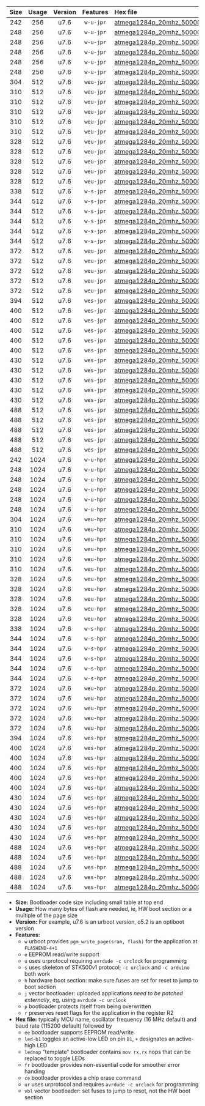 |Size|Usage|Version|Features|Hex file|
|:-:|:-:|:-:|:-:|:--|
|242|256|u7.6|`w-u-jpr`|[atmega1284p_20mhz_500000bps_ur_vbl.hex](https://raw.githubusercontent.com/stefanrueger/urboot/main/bootloaders/atmega1284p/fcpu_20mhz/500000_bps/atmega1284p_20mhz_500000bps_ur_vbl.hex)|
|248|256|u7.6|`w-u-jpr`|[atmega1284p_20mhz_500000bps_led+b5_ur_vbl.hex](https://raw.githubusercontent.com/stefanrueger/urboot/main/bootloaders/atmega1284p/fcpu_20mhz/500000_bps/atmega1284p_20mhz_500000bps_led+b5_ur_vbl.hex)|
|248|256|u7.6|`w-u-jpr`|[atmega1284p_20mhz_500000bps_led+b7_ur_vbl.hex](https://raw.githubusercontent.com/stefanrueger/urboot/main/bootloaders/atmega1284p/fcpu_20mhz/500000_bps/atmega1284p_20mhz_500000bps_led+b7_ur_vbl.hex)|
|248|256|u7.6|`w-u-jpr`|[atmega1284p_20mhz_500000bps_led+c7_ur_vbl.hex](https://raw.githubusercontent.com/stefanrueger/urboot/main/bootloaders/atmega1284p/fcpu_20mhz/500000_bps/atmega1284p_20mhz_500000bps_led+c7_ur_vbl.hex)|
|248|256|u7.6|`w-u-jpr`|[atmega1284p_20mhz_500000bps_led+d7_ur_vbl.hex](https://raw.githubusercontent.com/stefanrueger/urboot/main/bootloaders/atmega1284p/fcpu_20mhz/500000_bps/atmega1284p_20mhz_500000bps_led+d7_ur_vbl.hex)|
|248|256|u7.6|`w-u-jpr`|[atmega1284p_20mhz_500000bps_lednop_ur_vbl.hex](https://raw.githubusercontent.com/stefanrueger/urboot/main/bootloaders/atmega1284p/fcpu_20mhz/500000_bps/atmega1284p_20mhz_500000bps_lednop_ur_vbl.hex)|
|304|512|u7.6|`weu-jpr`|[atmega1284p_20mhz_500000bps_ee_ur_vbl.hex](https://raw.githubusercontent.com/stefanrueger/urboot/main/bootloaders/atmega1284p/fcpu_20mhz/500000_bps/atmega1284p_20mhz_500000bps_ee_ur_vbl.hex)|
|310|512|u7.6|`weu-jpr`|[atmega1284p_20mhz_500000bps_ee_led+b5_ur_vbl.hex](https://raw.githubusercontent.com/stefanrueger/urboot/main/bootloaders/atmega1284p/fcpu_20mhz/500000_bps/atmega1284p_20mhz_500000bps_ee_led+b5_ur_vbl.hex)|
|310|512|u7.6|`weu-jpr`|[atmega1284p_20mhz_500000bps_ee_led+b7_ur_vbl.hex](https://raw.githubusercontent.com/stefanrueger/urboot/main/bootloaders/atmega1284p/fcpu_20mhz/500000_bps/atmega1284p_20mhz_500000bps_ee_led+b7_ur_vbl.hex)|
|310|512|u7.6|`weu-jpr`|[atmega1284p_20mhz_500000bps_ee_led+c7_ur_vbl.hex](https://raw.githubusercontent.com/stefanrueger/urboot/main/bootloaders/atmega1284p/fcpu_20mhz/500000_bps/atmega1284p_20mhz_500000bps_ee_led+c7_ur_vbl.hex)|
|310|512|u7.6|`weu-jpr`|[atmega1284p_20mhz_500000bps_ee_led+d7_ur_vbl.hex](https://raw.githubusercontent.com/stefanrueger/urboot/main/bootloaders/atmega1284p/fcpu_20mhz/500000_bps/atmega1284p_20mhz_500000bps_ee_led+d7_ur_vbl.hex)|
|310|512|u7.6|`weu-jpr`|[atmega1284p_20mhz_500000bps_ee_lednop_ur_vbl.hex](https://raw.githubusercontent.com/stefanrueger/urboot/main/bootloaders/atmega1284p/fcpu_20mhz/500000_bps/atmega1284p_20mhz_500000bps_ee_lednop_ur_vbl.hex)|
|328|512|u7.6|`weu-jpr`|[atmega1284p_20mhz_500000bps_ee_led+b5_fr_ur_vbl.hex](https://raw.githubusercontent.com/stefanrueger/urboot/main/bootloaders/atmega1284p/fcpu_20mhz/500000_bps/atmega1284p_20mhz_500000bps_ee_led+b5_fr_ur_vbl.hex)|
|328|512|u7.6|`weu-jpr`|[atmega1284p_20mhz_500000bps_ee_led+b7_fr_ur_vbl.hex](https://raw.githubusercontent.com/stefanrueger/urboot/main/bootloaders/atmega1284p/fcpu_20mhz/500000_bps/atmega1284p_20mhz_500000bps_ee_led+b7_fr_ur_vbl.hex)|
|328|512|u7.6|`weu-jpr`|[atmega1284p_20mhz_500000bps_ee_led+c7_fr_ur_vbl.hex](https://raw.githubusercontent.com/stefanrueger/urboot/main/bootloaders/atmega1284p/fcpu_20mhz/500000_bps/atmega1284p_20mhz_500000bps_ee_led+c7_fr_ur_vbl.hex)|
|328|512|u7.6|`weu-jpr`|[atmega1284p_20mhz_500000bps_ee_led+d7_fr_ur_vbl.hex](https://raw.githubusercontent.com/stefanrueger/urboot/main/bootloaders/atmega1284p/fcpu_20mhz/500000_bps/atmega1284p_20mhz_500000bps_ee_led+d7_fr_ur_vbl.hex)|
|328|512|u7.6|`weu-jpr`|[atmega1284p_20mhz_500000bps_ee_lednop_fr_ur_vbl.hex](https://raw.githubusercontent.com/stefanrueger/urboot/main/bootloaders/atmega1284p/fcpu_20mhz/500000_bps/atmega1284p_20mhz_500000bps_ee_lednop_fr_ur_vbl.hex)|
|338|512|u7.6|`w-s-jpr`|[atmega1284p_20mhz_500000bps_vbl.hex](https://raw.githubusercontent.com/stefanrueger/urboot/main/bootloaders/atmega1284p/fcpu_20mhz/500000_bps/atmega1284p_20mhz_500000bps_vbl.hex)|
|344|512|u7.6|`w-s-jpr`|[atmega1284p_20mhz_500000bps_led+b5_vbl.hex](https://raw.githubusercontent.com/stefanrueger/urboot/main/bootloaders/atmega1284p/fcpu_20mhz/500000_bps/atmega1284p_20mhz_500000bps_led+b5_vbl.hex)|
|344|512|u7.6|`w-s-jpr`|[atmega1284p_20mhz_500000bps_led+b7_vbl.hex](https://raw.githubusercontent.com/stefanrueger/urboot/main/bootloaders/atmega1284p/fcpu_20mhz/500000_bps/atmega1284p_20mhz_500000bps_led+b7_vbl.hex)|
|344|512|u7.6|`w-s-jpr`|[atmega1284p_20mhz_500000bps_led+c7_vbl.hex](https://raw.githubusercontent.com/stefanrueger/urboot/main/bootloaders/atmega1284p/fcpu_20mhz/500000_bps/atmega1284p_20mhz_500000bps_led+c7_vbl.hex)|
|344|512|u7.6|`w-s-jpr`|[atmega1284p_20mhz_500000bps_led+d7_vbl.hex](https://raw.githubusercontent.com/stefanrueger/urboot/main/bootloaders/atmega1284p/fcpu_20mhz/500000_bps/atmega1284p_20mhz_500000bps_led+d7_vbl.hex)|
|344|512|u7.6|`w-s-jpr`|[atmega1284p_20mhz_500000bps_lednop_vbl.hex](https://raw.githubusercontent.com/stefanrueger/urboot/main/bootloaders/atmega1284p/fcpu_20mhz/500000_bps/atmega1284p_20mhz_500000bps_lednop_vbl.hex)|
|372|512|u7.6|`weu-jpr`|[atmega1284p_20mhz_500000bps_ee_led+b5_fr_ce_ur_vbl.hex](https://raw.githubusercontent.com/stefanrueger/urboot/main/bootloaders/atmega1284p/fcpu_20mhz/500000_bps/atmega1284p_20mhz_500000bps_ee_led+b5_fr_ce_ur_vbl.hex)|
|372|512|u7.6|`weu-jpr`|[atmega1284p_20mhz_500000bps_ee_led+b7_fr_ce_ur_vbl.hex](https://raw.githubusercontent.com/stefanrueger/urboot/main/bootloaders/atmega1284p/fcpu_20mhz/500000_bps/atmega1284p_20mhz_500000bps_ee_led+b7_fr_ce_ur_vbl.hex)|
|372|512|u7.6|`weu-jpr`|[atmega1284p_20mhz_500000bps_ee_led+c7_fr_ce_ur_vbl.hex](https://raw.githubusercontent.com/stefanrueger/urboot/main/bootloaders/atmega1284p/fcpu_20mhz/500000_bps/atmega1284p_20mhz_500000bps_ee_led+c7_fr_ce_ur_vbl.hex)|
|372|512|u7.6|`weu-jpr`|[atmega1284p_20mhz_500000bps_ee_led+d7_fr_ce_ur_vbl.hex](https://raw.githubusercontent.com/stefanrueger/urboot/main/bootloaders/atmega1284p/fcpu_20mhz/500000_bps/atmega1284p_20mhz_500000bps_ee_led+d7_fr_ce_ur_vbl.hex)|
|372|512|u7.6|`weu-jpr`|[atmega1284p_20mhz_500000bps_ee_lednop_fr_ce_ur_vbl.hex](https://raw.githubusercontent.com/stefanrueger/urboot/main/bootloaders/atmega1284p/fcpu_20mhz/500000_bps/atmega1284p_20mhz_500000bps_ee_lednop_fr_ce_ur_vbl.hex)|
|394|512|u7.6|`wes-jpr`|[atmega1284p_20mhz_500000bps_ee_vbl.hex](https://raw.githubusercontent.com/stefanrueger/urboot/main/bootloaders/atmega1284p/fcpu_20mhz/500000_bps/atmega1284p_20mhz_500000bps_ee_vbl.hex)|
|400|512|u7.6|`wes-jpr`|[atmega1284p_20mhz_500000bps_ee_led+b5_vbl.hex](https://raw.githubusercontent.com/stefanrueger/urboot/main/bootloaders/atmega1284p/fcpu_20mhz/500000_bps/atmega1284p_20mhz_500000bps_ee_led+b5_vbl.hex)|
|400|512|u7.6|`wes-jpr`|[atmega1284p_20mhz_500000bps_ee_led+b7_vbl.hex](https://raw.githubusercontent.com/stefanrueger/urboot/main/bootloaders/atmega1284p/fcpu_20mhz/500000_bps/atmega1284p_20mhz_500000bps_ee_led+b7_vbl.hex)|
|400|512|u7.6|`wes-jpr`|[atmega1284p_20mhz_500000bps_ee_led+c7_vbl.hex](https://raw.githubusercontent.com/stefanrueger/urboot/main/bootloaders/atmega1284p/fcpu_20mhz/500000_bps/atmega1284p_20mhz_500000bps_ee_led+c7_vbl.hex)|
|400|512|u7.6|`wes-jpr`|[atmega1284p_20mhz_500000bps_ee_led+d7_vbl.hex](https://raw.githubusercontent.com/stefanrueger/urboot/main/bootloaders/atmega1284p/fcpu_20mhz/500000_bps/atmega1284p_20mhz_500000bps_ee_led+d7_vbl.hex)|
|400|512|u7.6|`wes-jpr`|[atmega1284p_20mhz_500000bps_ee_lednop_vbl.hex](https://raw.githubusercontent.com/stefanrueger/urboot/main/bootloaders/atmega1284p/fcpu_20mhz/500000_bps/atmega1284p_20mhz_500000bps_ee_lednop_vbl.hex)|
|430|512|u7.6|`wes-jpr`|[atmega1284p_20mhz_500000bps_ee_led+b5_fr_vbl.hex](https://raw.githubusercontent.com/stefanrueger/urboot/main/bootloaders/atmega1284p/fcpu_20mhz/500000_bps/atmega1284p_20mhz_500000bps_ee_led+b5_fr_vbl.hex)|
|430|512|u7.6|`wes-jpr`|[atmega1284p_20mhz_500000bps_ee_led+b7_fr_vbl.hex](https://raw.githubusercontent.com/stefanrueger/urboot/main/bootloaders/atmega1284p/fcpu_20mhz/500000_bps/atmega1284p_20mhz_500000bps_ee_led+b7_fr_vbl.hex)|
|430|512|u7.6|`wes-jpr`|[atmega1284p_20mhz_500000bps_ee_led+c7_fr_vbl.hex](https://raw.githubusercontent.com/stefanrueger/urboot/main/bootloaders/atmega1284p/fcpu_20mhz/500000_bps/atmega1284p_20mhz_500000bps_ee_led+c7_fr_vbl.hex)|
|430|512|u7.6|`wes-jpr`|[atmega1284p_20mhz_500000bps_ee_led+d7_fr_vbl.hex](https://raw.githubusercontent.com/stefanrueger/urboot/main/bootloaders/atmega1284p/fcpu_20mhz/500000_bps/atmega1284p_20mhz_500000bps_ee_led+d7_fr_vbl.hex)|
|430|512|u7.6|`wes-jpr`|[atmega1284p_20mhz_500000bps_ee_lednop_fr_vbl.hex](https://raw.githubusercontent.com/stefanrueger/urboot/main/bootloaders/atmega1284p/fcpu_20mhz/500000_bps/atmega1284p_20mhz_500000bps_ee_lednop_fr_vbl.hex)|
|488|512|u7.6|`wes-jpr`|[atmega1284p_20mhz_500000bps_ee_led+b5_fr_ce_vbl.hex](https://raw.githubusercontent.com/stefanrueger/urboot/main/bootloaders/atmega1284p/fcpu_20mhz/500000_bps/atmega1284p_20mhz_500000bps_ee_led+b5_fr_ce_vbl.hex)|
|488|512|u7.6|`wes-jpr`|[atmega1284p_20mhz_500000bps_ee_led+b7_fr_ce_vbl.hex](https://raw.githubusercontent.com/stefanrueger/urboot/main/bootloaders/atmega1284p/fcpu_20mhz/500000_bps/atmega1284p_20mhz_500000bps_ee_led+b7_fr_ce_vbl.hex)|
|488|512|u7.6|`wes-jpr`|[atmega1284p_20mhz_500000bps_ee_led+c7_fr_ce_vbl.hex](https://raw.githubusercontent.com/stefanrueger/urboot/main/bootloaders/atmega1284p/fcpu_20mhz/500000_bps/atmega1284p_20mhz_500000bps_ee_led+c7_fr_ce_vbl.hex)|
|488|512|u7.6|`wes-jpr`|[atmega1284p_20mhz_500000bps_ee_led+d7_fr_ce_vbl.hex](https://raw.githubusercontent.com/stefanrueger/urboot/main/bootloaders/atmega1284p/fcpu_20mhz/500000_bps/atmega1284p_20mhz_500000bps_ee_led+d7_fr_ce_vbl.hex)|
|488|512|u7.6|`wes-jpr`|[atmega1284p_20mhz_500000bps_ee_lednop_fr_ce_vbl.hex](https://raw.githubusercontent.com/stefanrueger/urboot/main/bootloaders/atmega1284p/fcpu_20mhz/500000_bps/atmega1284p_20mhz_500000bps_ee_lednop_fr_ce_vbl.hex)|
|242|1024|u7.6|`w-u-hpr`|[atmega1284p_20mhz_500000bps_ur.hex](https://raw.githubusercontent.com/stefanrueger/urboot/main/bootloaders/atmega1284p/fcpu_20mhz/500000_bps/atmega1284p_20mhz_500000bps_ur.hex)|
|248|1024|u7.6|`w-u-hpr`|[atmega1284p_20mhz_500000bps_led+b5_ur.hex](https://raw.githubusercontent.com/stefanrueger/urboot/main/bootloaders/atmega1284p/fcpu_20mhz/500000_bps/atmega1284p_20mhz_500000bps_led+b5_ur.hex)|
|248|1024|u7.6|`w-u-hpr`|[atmega1284p_20mhz_500000bps_led+b7_ur.hex](https://raw.githubusercontent.com/stefanrueger/urboot/main/bootloaders/atmega1284p/fcpu_20mhz/500000_bps/atmega1284p_20mhz_500000bps_led+b7_ur.hex)|
|248|1024|u7.6|`w-u-hpr`|[atmega1284p_20mhz_500000bps_led+c7_ur.hex](https://raw.githubusercontent.com/stefanrueger/urboot/main/bootloaders/atmega1284p/fcpu_20mhz/500000_bps/atmega1284p_20mhz_500000bps_led+c7_ur.hex)|
|248|1024|u7.6|`w-u-hpr`|[atmega1284p_20mhz_500000bps_led+d7_ur.hex](https://raw.githubusercontent.com/stefanrueger/urboot/main/bootloaders/atmega1284p/fcpu_20mhz/500000_bps/atmega1284p_20mhz_500000bps_led+d7_ur.hex)|
|248|1024|u7.6|`w-u-hpr`|[atmega1284p_20mhz_500000bps_lednop_ur.hex](https://raw.githubusercontent.com/stefanrueger/urboot/main/bootloaders/atmega1284p/fcpu_20mhz/500000_bps/atmega1284p_20mhz_500000bps_lednop_ur.hex)|
|304|1024|u7.6|`weu-hpr`|[atmega1284p_20mhz_500000bps_ee_ur.hex](https://raw.githubusercontent.com/stefanrueger/urboot/main/bootloaders/atmega1284p/fcpu_20mhz/500000_bps/atmega1284p_20mhz_500000bps_ee_ur.hex)|
|310|1024|u7.6|`weu-hpr`|[atmega1284p_20mhz_500000bps_ee_led+b5_ur.hex](https://raw.githubusercontent.com/stefanrueger/urboot/main/bootloaders/atmega1284p/fcpu_20mhz/500000_bps/atmega1284p_20mhz_500000bps_ee_led+b5_ur.hex)|
|310|1024|u7.6|`weu-hpr`|[atmega1284p_20mhz_500000bps_ee_led+b7_ur.hex](https://raw.githubusercontent.com/stefanrueger/urboot/main/bootloaders/atmega1284p/fcpu_20mhz/500000_bps/atmega1284p_20mhz_500000bps_ee_led+b7_ur.hex)|
|310|1024|u7.6|`weu-hpr`|[atmega1284p_20mhz_500000bps_ee_led+c7_ur.hex](https://raw.githubusercontent.com/stefanrueger/urboot/main/bootloaders/atmega1284p/fcpu_20mhz/500000_bps/atmega1284p_20mhz_500000bps_ee_led+c7_ur.hex)|
|310|1024|u7.6|`weu-hpr`|[atmega1284p_20mhz_500000bps_ee_led+d7_ur.hex](https://raw.githubusercontent.com/stefanrueger/urboot/main/bootloaders/atmega1284p/fcpu_20mhz/500000_bps/atmega1284p_20mhz_500000bps_ee_led+d7_ur.hex)|
|310|1024|u7.6|`weu-hpr`|[atmega1284p_20mhz_500000bps_ee_lednop_ur.hex](https://raw.githubusercontent.com/stefanrueger/urboot/main/bootloaders/atmega1284p/fcpu_20mhz/500000_bps/atmega1284p_20mhz_500000bps_ee_lednop_ur.hex)|
|328|1024|u7.6|`weu-hpr`|[atmega1284p_20mhz_500000bps_ee_led+b5_fr_ur.hex](https://raw.githubusercontent.com/stefanrueger/urboot/main/bootloaders/atmega1284p/fcpu_20mhz/500000_bps/atmega1284p_20mhz_500000bps_ee_led+b5_fr_ur.hex)|
|328|1024|u7.6|`weu-hpr`|[atmega1284p_20mhz_500000bps_ee_led+b7_fr_ur.hex](https://raw.githubusercontent.com/stefanrueger/urboot/main/bootloaders/atmega1284p/fcpu_20mhz/500000_bps/atmega1284p_20mhz_500000bps_ee_led+b7_fr_ur.hex)|
|328|1024|u7.6|`weu-hpr`|[atmega1284p_20mhz_500000bps_ee_led+c7_fr_ur.hex](https://raw.githubusercontent.com/stefanrueger/urboot/main/bootloaders/atmega1284p/fcpu_20mhz/500000_bps/atmega1284p_20mhz_500000bps_ee_led+c7_fr_ur.hex)|
|328|1024|u7.6|`weu-hpr`|[atmega1284p_20mhz_500000bps_ee_led+d7_fr_ur.hex](https://raw.githubusercontent.com/stefanrueger/urboot/main/bootloaders/atmega1284p/fcpu_20mhz/500000_bps/atmega1284p_20mhz_500000bps_ee_led+d7_fr_ur.hex)|
|328|1024|u7.6|`weu-hpr`|[atmega1284p_20mhz_500000bps_ee_lednop_fr_ur.hex](https://raw.githubusercontent.com/stefanrueger/urboot/main/bootloaders/atmega1284p/fcpu_20mhz/500000_bps/atmega1284p_20mhz_500000bps_ee_lednop_fr_ur.hex)|
|338|1024|u7.6|`w-s-hpr`|[atmega1284p_20mhz_500000bps.hex](https://raw.githubusercontent.com/stefanrueger/urboot/main/bootloaders/atmega1284p/fcpu_20mhz/500000_bps/atmega1284p_20mhz_500000bps.hex)|
|344|1024|u7.6|`w-s-hpr`|[atmega1284p_20mhz_500000bps_led+b5.hex](https://raw.githubusercontent.com/stefanrueger/urboot/main/bootloaders/atmega1284p/fcpu_20mhz/500000_bps/atmega1284p_20mhz_500000bps_led+b5.hex)|
|344|1024|u7.6|`w-s-hpr`|[atmega1284p_20mhz_500000bps_led+b7.hex](https://raw.githubusercontent.com/stefanrueger/urboot/main/bootloaders/atmega1284p/fcpu_20mhz/500000_bps/atmega1284p_20mhz_500000bps_led+b7.hex)|
|344|1024|u7.6|`w-s-hpr`|[atmega1284p_20mhz_500000bps_led+c7.hex](https://raw.githubusercontent.com/stefanrueger/urboot/main/bootloaders/atmega1284p/fcpu_20mhz/500000_bps/atmega1284p_20mhz_500000bps_led+c7.hex)|
|344|1024|u7.6|`w-s-hpr`|[atmega1284p_20mhz_500000bps_led+d7.hex](https://raw.githubusercontent.com/stefanrueger/urboot/main/bootloaders/atmega1284p/fcpu_20mhz/500000_bps/atmega1284p_20mhz_500000bps_led+d7.hex)|
|344|1024|u7.6|`w-s-hpr`|[atmega1284p_20mhz_500000bps_lednop.hex](https://raw.githubusercontent.com/stefanrueger/urboot/main/bootloaders/atmega1284p/fcpu_20mhz/500000_bps/atmega1284p_20mhz_500000bps_lednop.hex)|
|372|1024|u7.6|`weu-hpr`|[atmega1284p_20mhz_500000bps_ee_led+b5_fr_ce_ur.hex](https://raw.githubusercontent.com/stefanrueger/urboot/main/bootloaders/atmega1284p/fcpu_20mhz/500000_bps/atmega1284p_20mhz_500000bps_ee_led+b5_fr_ce_ur.hex)|
|372|1024|u7.6|`weu-hpr`|[atmega1284p_20mhz_500000bps_ee_led+b7_fr_ce_ur.hex](https://raw.githubusercontent.com/stefanrueger/urboot/main/bootloaders/atmega1284p/fcpu_20mhz/500000_bps/atmega1284p_20mhz_500000bps_ee_led+b7_fr_ce_ur.hex)|
|372|1024|u7.6|`weu-hpr`|[atmega1284p_20mhz_500000bps_ee_led+c7_fr_ce_ur.hex](https://raw.githubusercontent.com/stefanrueger/urboot/main/bootloaders/atmega1284p/fcpu_20mhz/500000_bps/atmega1284p_20mhz_500000bps_ee_led+c7_fr_ce_ur.hex)|
|372|1024|u7.6|`weu-hpr`|[atmega1284p_20mhz_500000bps_ee_led+d7_fr_ce_ur.hex](https://raw.githubusercontent.com/stefanrueger/urboot/main/bootloaders/atmega1284p/fcpu_20mhz/500000_bps/atmega1284p_20mhz_500000bps_ee_led+d7_fr_ce_ur.hex)|
|372|1024|u7.6|`weu-hpr`|[atmega1284p_20mhz_500000bps_ee_lednop_fr_ce_ur.hex](https://raw.githubusercontent.com/stefanrueger/urboot/main/bootloaders/atmega1284p/fcpu_20mhz/500000_bps/atmega1284p_20mhz_500000bps_ee_lednop_fr_ce_ur.hex)|
|394|1024|u7.6|`wes-hpr`|[atmega1284p_20mhz_500000bps_ee.hex](https://raw.githubusercontent.com/stefanrueger/urboot/main/bootloaders/atmega1284p/fcpu_20mhz/500000_bps/atmega1284p_20mhz_500000bps_ee.hex)|
|400|1024|u7.6|`wes-hpr`|[atmega1284p_20mhz_500000bps_ee_led+b5.hex](https://raw.githubusercontent.com/stefanrueger/urboot/main/bootloaders/atmega1284p/fcpu_20mhz/500000_bps/atmega1284p_20mhz_500000bps_ee_led+b5.hex)|
|400|1024|u7.6|`wes-hpr`|[atmega1284p_20mhz_500000bps_ee_led+b7.hex](https://raw.githubusercontent.com/stefanrueger/urboot/main/bootloaders/atmega1284p/fcpu_20mhz/500000_bps/atmega1284p_20mhz_500000bps_ee_led+b7.hex)|
|400|1024|u7.6|`wes-hpr`|[atmega1284p_20mhz_500000bps_ee_led+c7.hex](https://raw.githubusercontent.com/stefanrueger/urboot/main/bootloaders/atmega1284p/fcpu_20mhz/500000_bps/atmega1284p_20mhz_500000bps_ee_led+c7.hex)|
|400|1024|u7.6|`wes-hpr`|[atmega1284p_20mhz_500000bps_ee_led+d7.hex](https://raw.githubusercontent.com/stefanrueger/urboot/main/bootloaders/atmega1284p/fcpu_20mhz/500000_bps/atmega1284p_20mhz_500000bps_ee_led+d7.hex)|
|400|1024|u7.6|`wes-hpr`|[atmega1284p_20mhz_500000bps_ee_lednop.hex](https://raw.githubusercontent.com/stefanrueger/urboot/main/bootloaders/atmega1284p/fcpu_20mhz/500000_bps/atmega1284p_20mhz_500000bps_ee_lednop.hex)|
|430|1024|u7.6|`wes-hpr`|[atmega1284p_20mhz_500000bps_ee_led+b5_fr.hex](https://raw.githubusercontent.com/stefanrueger/urboot/main/bootloaders/atmega1284p/fcpu_20mhz/500000_bps/atmega1284p_20mhz_500000bps_ee_led+b5_fr.hex)|
|430|1024|u7.6|`wes-hpr`|[atmega1284p_20mhz_500000bps_ee_led+b7_fr.hex](https://raw.githubusercontent.com/stefanrueger/urboot/main/bootloaders/atmega1284p/fcpu_20mhz/500000_bps/atmega1284p_20mhz_500000bps_ee_led+b7_fr.hex)|
|430|1024|u7.6|`wes-hpr`|[atmega1284p_20mhz_500000bps_ee_led+c7_fr.hex](https://raw.githubusercontent.com/stefanrueger/urboot/main/bootloaders/atmega1284p/fcpu_20mhz/500000_bps/atmega1284p_20mhz_500000bps_ee_led+c7_fr.hex)|
|430|1024|u7.6|`wes-hpr`|[atmega1284p_20mhz_500000bps_ee_led+d7_fr.hex](https://raw.githubusercontent.com/stefanrueger/urboot/main/bootloaders/atmega1284p/fcpu_20mhz/500000_bps/atmega1284p_20mhz_500000bps_ee_led+d7_fr.hex)|
|430|1024|u7.6|`wes-hpr`|[atmega1284p_20mhz_500000bps_ee_lednop_fr.hex](https://raw.githubusercontent.com/stefanrueger/urboot/main/bootloaders/atmega1284p/fcpu_20mhz/500000_bps/atmega1284p_20mhz_500000bps_ee_lednop_fr.hex)|
|488|1024|u7.6|`wes-hpr`|[atmega1284p_20mhz_500000bps_ee_led+b5_fr_ce.hex](https://raw.githubusercontent.com/stefanrueger/urboot/main/bootloaders/atmega1284p/fcpu_20mhz/500000_bps/atmega1284p_20mhz_500000bps_ee_led+b5_fr_ce.hex)|
|488|1024|u7.6|`wes-hpr`|[atmega1284p_20mhz_500000bps_ee_led+b7_fr_ce.hex](https://raw.githubusercontent.com/stefanrueger/urboot/main/bootloaders/atmega1284p/fcpu_20mhz/500000_bps/atmega1284p_20mhz_500000bps_ee_led+b7_fr_ce.hex)|
|488|1024|u7.6|`wes-hpr`|[atmega1284p_20mhz_500000bps_ee_led+c7_fr_ce.hex](https://raw.githubusercontent.com/stefanrueger/urboot/main/bootloaders/atmega1284p/fcpu_20mhz/500000_bps/atmega1284p_20mhz_500000bps_ee_led+c7_fr_ce.hex)|
|488|1024|u7.6|`wes-hpr`|[atmega1284p_20mhz_500000bps_ee_led+d7_fr_ce.hex](https://raw.githubusercontent.com/stefanrueger/urboot/main/bootloaders/atmega1284p/fcpu_20mhz/500000_bps/atmega1284p_20mhz_500000bps_ee_led+d7_fr_ce.hex)|
|488|1024|u7.6|`wes-hpr`|[atmega1284p_20mhz_500000bps_ee_lednop_fr_ce.hex](https://raw.githubusercontent.com/stefanrueger/urboot/main/bootloaders/atmega1284p/fcpu_20mhz/500000_bps/atmega1284p_20mhz_500000bps_ee_lednop_fr_ce.hex)|

- **Size:** Bootloader code size including small table at top end
- **Usage:** How many bytes of flash are needed, ie, HW boot section or a multiple of the page size
- **Version:** For example, u7.6 is an urboot version, o5.2 is an optiboot version
- **Features:**
  + `w` urboot provides `pgm_write_page(sram, flash)` for the application at `FLASHEND-4+1`
  + `e` EEPROM read/write support
  + `u` uses urprotocol requiring `avrdude -c urclock` for programming
  + `s` uses skeleton of STK500v1 protocol; `-c urclock` and `-c arduino` both work
  + `h` hardware boot section: make sure fuses are set for reset to jump to boot section
  + `j` vector bootloader: uploaded applications *need to be patched externally*, eg, using `avrdude -c urclock`
  + `p` bootloader protects itself from being overwritten
  + `r` preserves reset flags for the application in the register R2
- **Hex file:** typically MCU name, oscillator frequency (16 MHz default) and baud rate (115200 default) followed by
  + `ee` bootloader supports EEPROM read/write
  + `led-b1` toggles an active-low LED on pin `B1`, `+` designates an active-high LED
  + `lednop` "template" bootloader contains `mov rx,rx` nops that can be replaced to toggle LEDs
  + `fr` bootloader provides non-essential code for smoother error handing
  + `ce` bootloader provides a chip erase command
  + `ur` uses urprotocol and requires `avrdude -c urclock` for programming
  + `vbl` vector bootloader: set fuses to jump to reset, not the HW boot section
